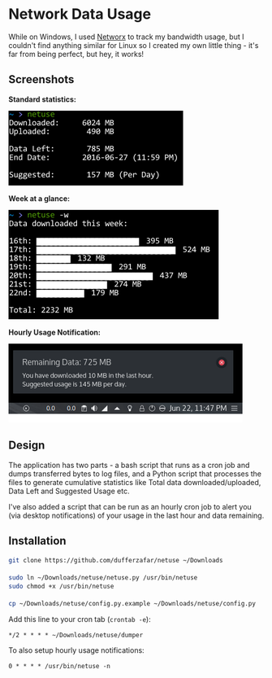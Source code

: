 # Network Data Usage

While on Windows, I used [Networx](https://www.softperfect.com/products/networx/) to track my bandwidth usage, but I couldn't find anything similar for Linux so I created my own little thing - it's far from being perfect, but hey, it works!

## Screenshots


**Standard statistics:**

![Screenshot](screenshot.png)

**Week at a glance:**

![Week at a glance](screenshot-week.png)

**Hourly Usage Notification:**

![Week at a glance](screenshot-noti-screen.png)

## Design

The application has two parts - a bash script that runs as a cron job and dumps transferred bytes to log files, and a Python script that processes the files to generate cumulative statistics like Total data downloaded/uploaded, Data Left and Suggested Usage etc.

I've also added a script that can be run as an hourly cron job to alert you (via desktop notifications) of your usage in the last hour and data remaining.

## Installation

```bash
git clone https://github.com/dufferzafar/netuse ~/Downloads

sudo ln ~/Downloads/netuse/netuse.py /usr/bin/netuse
sudo chmod +x /usr/bin/netuse

cp ~/Downloads/netuse/config.py.example ~/Downloads/netuse/config.py
```

Add this line to your cron tab (`crontab -e`):

    */2 * * * * ~/Downloads/netuse/dumper

To also setup hourly usage notifications:

    0 * * * * /usr/bin/netuse -n

